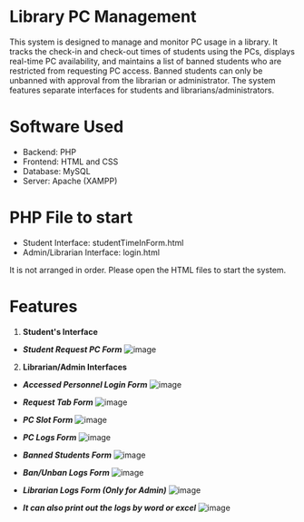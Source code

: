 # Library PC Management

This system is designed to manage and monitor PC usage in a library. It tracks the check-in and check-out times of students using the PCs, displays real-time PC availability, and maintains a list of banned students who are restricted from requesting PC access. Banned students can only be unbanned with approval from the librarian or administrator. The system features separate interfaces for students and librarians/administrators.

# Software Used
- Backend: PHP
- Frontend: HTML and CSS
- Database: MySQL
- Server: Apache (XAMPP)

# PHP File to start
- Student Interface: studentTimeInForm.html
- Admin/Librarian Interface: login.html

It is not arranged in order. Please open the HTML files to start the system.

# Features

1. **Student's Interface**

- **_Student Request PC Form_**
![image](https://github.com/user-attachments/assets/0cbfd502-6297-441e-a283-216d229b2025)

2. **Librarian/Admin Interfaces**

- **_Accessed Personnel Login Form_**
![image](https://github.com/user-attachments/assets/be03c362-dc0e-4c5c-b414-2eb3e80acf0e)

- **_Request Tab Form_**
![image](https://github.com/user-attachments/assets/c4541e38-8f2a-4dcf-a621-f9ab36173838)

- _**PC Slot Form**_
![image](https://github.com/user-attachments/assets/04e1a8fa-d76f-4820-a341-a3baa2bb8d5a)

- _**PC Logs Form**_
![image](https://github.com/user-attachments/assets/45067be8-6496-44f3-928c-14dd43b25eaa)

- _**Banned Students Form**_
![image](https://github.com/user-attachments/assets/755a66d5-c885-485f-bfe9-386903d752bc)

- _**Ban/Unban Logs Form**_
![image](https://github.com/user-attachments/assets/6a6a9e2e-d571-46d1-b7d9-929af16c3497)

- _**Librarian Logs Form (Only for Admin)**_
![image](https://github.com/user-attachments/assets/9d7d2406-7820-40c9-bdf9-72a477f5ea77)

- _**It can also print out the logs by word or excel**_
![image](https://github.com/user-attachments/assets/98197e32-78d1-4cfc-8fd7-fcf38bdafdda)
